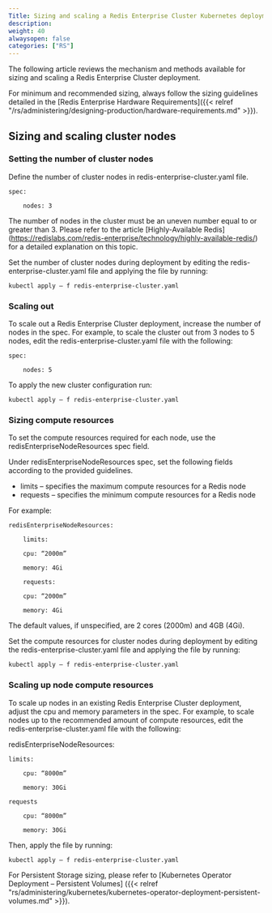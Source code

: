 ```yaml
---
Title: Sizing and scaling a Redis Enterprise Cluster Kubernetes deployment
description: 
weight: 40
alwaysopen: false
categories: ["RS"]
---
```

The following article reviews the mechanism and methods available for sizing 
and scaling a Redis Enterprise Cluster deployment.

For minimum and recommended sizing, always follow the sizing guidelines 
detailed in the [Redis Enterprise Hardware Requirements]({{< relref 
"/rs/administering/designing-production/hardware-requirements.md" >}}).

## Sizing and scaling cluster nodes

### Setting the number of cluster nodes

Define the number of cluster nodes in redis-enterprise-cluster.yaml file.

    spec:

        nodes: 3

The number of nodes in the cluster must be an uneven number 
equal to or greater than 3. Please refer to the article [Highly-Available Redis]
(https://redislabs.com/redis-enterprise/technology/highly-available-redis/) 
for a detailed explanation on this topic.

Set the number of cluster nodes during deployment 
by editing the redis-enterprise-cluster.yaml file and 
applying the file by running:

    kubectl apply – f redis-enterprise-cluster.yaml

### Scaling out

To scale out a Redis Enterprise Cluster deployment, increase the number of nodes 
in the spec. For example, to scale the cluster out from 3 nodes to 5 nodes, 
edit the redis-enterprise-cluster.yaml file with the following:

    spec:  

        nodes: 5

To apply the new cluster configuration run:

    kubectl apply – f redis-enterprise-cluster.yaml

### Sizing compute resources

To set the compute resources required for each node, 
use the redisEnterpriseNodeResources spec field.

Under redisEnterpriseNodeResources spec, set the following fields 
according to the provided guidelines.

- limits – specifies the maximum compute resources for a Redis node
- requests – specifies the minimum compute resources for a Redis node

For example:

    redisEnterpriseNodeResources:

        limits:

        cpu: “2000m”

        memory: 4Gi

        requests:

        cpu: “2000m”

        memory: 4Gi

The default values, if unspecified, are 2 cores (2000m) and 4GB (4Gi).

Set the compute resources for cluster nodes during deployment 
by editing the redis-enterprise-cluster.yaml file and 
applying the file by running:

    kubectl apply – f redis-enterprise-cluster.yaml

### Scaling up node compute resources

To scale up nodes in an existing Redis Enterprise Cluster deployment, 
adjust the cpu and memory parameters in the spec. For example, 
to scale nodes up to the recommended amount of compute resources, 
edit the redis-enterprise-cluster.yaml file with the following:

redisEnterpriseNodeResources:

    limits:

        cpu: “8000m”

        memory: 30Gi

    requests

        cpu: “8000m”

        memory: 30Gi

Then, apply the file by running:

    kubectl apply – f redis-enterprise-cluster.yaml

For Persistent Storage sizing, please refer to [Kubernetes Operator Deployment – Persistent Volumes]
({{< relref "rs/administering/kubernetes/kubernetes-operator-deployment-persistent-volumes.md" >}}).
